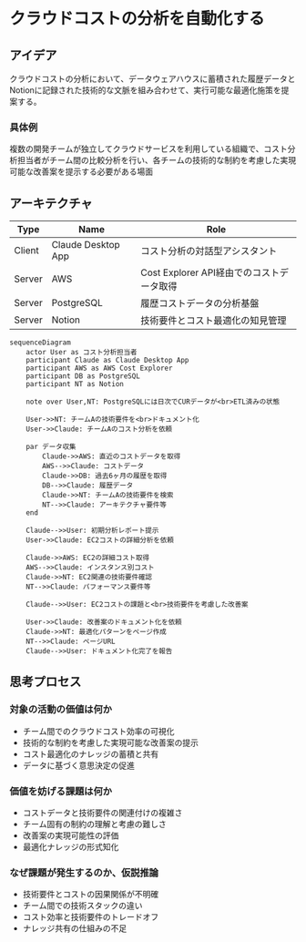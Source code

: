 # クラウドコストの分析を自動化する

## アイデア
クラウドコストの分析において、データウェアハウスに蓄積された履歴データとNotionに記録された技術的な文脈を組み合わせて、実行可能な最適化施策を提案する。

### 具体例
複数の開発チームが独立してクラウドサービスを利用している組織で、コスト分析担当者がチーム間の比較分析を行い、各チームの技術的な制約を考慮した実現可能な改善案を提示する必要がある場面

## アーキテクチャ
| Type | Name | Role |
|--|--|--|
| Client | Claude Desktop App | コスト分析の対話型アシスタント |
| Server | AWS | Cost Explorer API経由でのコストデータ取得 |
| Server | PostgreSQL | 履歴コストデータの分析基盤 |
| Server | Notion | 技術要件とコスト最適化の知見管理 |

```mermaid
sequenceDiagram
    actor User as コスト分析担当者
    participant Claude as Claude Desktop App
    participant AWS as AWS Cost Explorer
    participant DB as PostgreSQL
    participant NT as Notion

    note over User,NT: PostgreSQLには日次でCURデータが<br>ETL済みの状態

    User->>NT: チームAの技術要件を<br>ドキュメント化
    User->>Claude: チームAのコスト分析を依頼
    
    par データ収集
        Claude->>AWS: 直近のコストデータを取得
        AWS-->>Claude: コストデータ
        Claude->>DB: 過去6ヶ月の履歴を取得
        DB-->>Claude: 履歴データ
        Claude->>NT: チームAの技術要件を検索
        NT-->>Claude: アーキテクチャ要件等
    end

    Claude-->>User: 初期分析レポート提示
    User->>Claude: EC2コストの詳細分析を依頼
    
    Claude->>AWS: EC2の詳細コスト取得
    AWS-->>Claude: インスタンス別コスト
    Claude->>NT: EC2関連の技術要件確認
    NT-->>Claude: パフォーマンス要件等

    Claude-->>User: EC2コストの課題と<br>技術要件を考慮した改善案

    User->>Claude: 改善案のドキュメント化を依頼
    Claude->>NT: 最適化パターンをページ作成
    NT-->>Claude: ページURL
    Claude-->>User: ドキュメント化完了を報告
```

## 思考プロセス

### 対象の活動の価値は何か
- チーム間でのクラウドコスト効率の可視化
- 技術的な制約を考慮した実現可能な改善案の提示
- コスト最適化のナレッジの蓄積と共有
- データに基づく意思決定の促進

### 価値を妨げる課題は何か
- コストデータと技術要件の関連付けの複雑さ
- チーム固有の制約の理解と考慮の難しさ
- 改善案の実現可能性の評価
- 最適化ナレッジの形式知化

### なぜ課題が発生するのか、仮説推論
- 技術要件とコストの因果関係が不明確
- チーム間での技術スタックの違い
- コスト効率と技術要件のトレードオフ
- ナレッジ共有の仕組みの不足